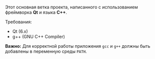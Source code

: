 Этот основная ветка проекта, написанного с использованием фреймворка **Qt** и языка **C++**.

Требования:
- Qt (6.x)
- g++ (GNU C++ Compiler)

**Важно:** Для корректной работы приложения `gcc` и `g++` должны быть добавлены в переменную среды `PATH`.
